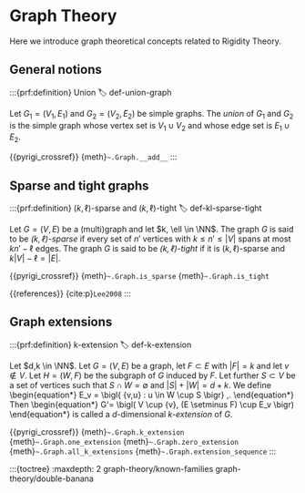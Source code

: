 # Graph Theory

Here we introduce graph theoretical concepts related to Rigidity Theory.

## General notions

:::{prf:definition} Union
:label: def-union-graph

Let $G_1 = (V_1, E_1)$ and $G_2 = (V_2, E_2)$ be simple graphs.
The _union_ of $G_1$ and $G_2$ is the simple graph whose vertex set is $V_1 \cup V_2$
and whose edge set is $E_1 \cup E_2$.

{{pyrigi_crossref}} {meth}`~.Graph.__add__`
:::

## Sparse and tight graphs

:::{prf:definition} $(k, \ell)$-sparse and $(k, \ell)$-tight
:label: def-kl-sparse-tight

Let $G = (V, E)$ be a (multi)graph and let $k, \ell \in \NN$.
The graph $G$ is said to be _$(k, \ell)$-sparse_ if every set of $n'$ vertices with $k\leq n' \leq |V|$ spans at most $kn' - \ell$ edges.
The graph $G$ is said to be _$(k, \ell)$-tight_ if it is $(k, \ell)$-sparse and $k|V| - \ell = |E|$.

{{pyrigi_crossref}} {meth}`~.Graph.is_sparse`
{meth}`~.Graph.is_tight`

{{references}} {cite:p}`Lee2008`
:::


## Graph extensions

:::{prf:definition} k-extension
:label: def-k-extension

Let $d,k \in \NN$.
Let $G=(V,E)$ be a graph, let $F \subset E$ with $|F|=k$
and let $v \notin V$.
Let $H=(W,F)$ be the subgraph of $G$ induced by $F$.
Let further $S \subset V$ be a set of vertices such that
$S \cap W= \emptyset$ and $|S|+|W|=d+k$.
We define
\begin{equation*}
 E_v = \bigl\{ \{v,u\} : u \in W \cup S \bigr\} \,.
\end{equation*}
Then
\begin{equation*}
 G'= \bigl( V \cup \{v\}, (E \setminus F) \cup E_v \bigr)
\end{equation*}
is called a $d$-dimensional _k-extension_ of $G$.

{{pyrigi_crossref}} {meth}`~.Graph.k_extension`
{meth}`~.Graph.one_extension`
{meth}`~.Graph.zero_extension`
{meth}`~.Graph.all_k_extensions`
{meth}`~.Graph.extension_sequence`
:::


:::{toctree}
:maxdepth: 2
graph-theory/known-families
graph-theory/double-banana
